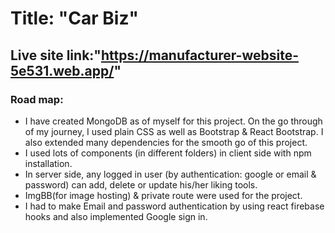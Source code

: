 # Title: "Car Biz"

## Live site link:"https://manufacturer-website-5e531.web.app/"

### Road map:

<ul>
<li>I have created MongoDB as of myself for this project. On the go through of my journey, I used plain CSS as well as Bootstrap & React Bootstrap. I also extended many dependencies for the smooth go of this project.</li>
<li> I used lots of components (in different folders) in client side with npm installation.</li>
<li>In server side, any logged in user (by authentication: google or email & password) can add, delete or update his/her liking tools.</li>
<li>ImgBB(for image hosting) & private route were used for the project.</li>
<li>I had to make Email and password authentication by using react firebase hooks and also implemented Google sign in.</li>
</ul>
